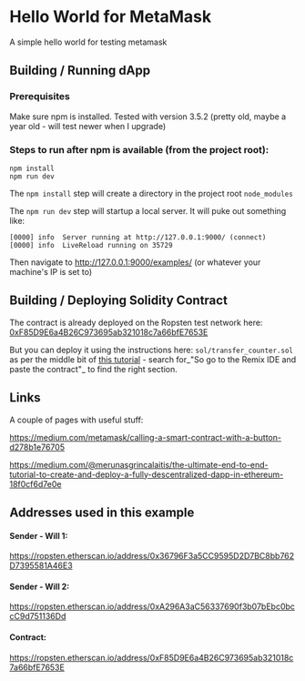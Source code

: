 # Hello World for MetaMask

A simple hello world for testing metamask

## Building / Running dApp

### Prerequisites

Make sure npm is installed. Tested with version 3.5.2 (pretty old, maybe a year old - will test newer when I upgrade)

### Steps to run after npm is available (from the project root):

```
npm install
npm run dev
```

The `npm install` step will create a directory in the project root `node_modules`

The `npm run dev` step will startup a local server. It will puke out something like:

```
[0000] info  Server running at http://127.0.0.1:9000/ (connect)
[0000] info  LiveReload running on 35729
```

Then navigate to http://127.0.0.1:9000/examples/ (or whatever your machine's IP is set to)

## Building / Deploying Solidity Contract

The contract is already deployed on the Ropsten test network here: [0xF85D9E6a4B26C973695ab321018c7a66bfE7653E](https://ropsten.etherscan.io/address/0xF85D9E6a4B26C973695ab321018c7a66bfE7653E)

But you can deploy it using the instructions here: `sol/transfer_counter.sol` as per the middle bit of [this tutorial](https://medium.com/@merunasgrincalaitis/the-ultimate-end-to-end-tutorial-to-create-and-deploy-a-fully-descentralized-dapp-in-ethereum-18f0cf6d7e0e) - search for_"So go to the Remix IDE and paste the contract"_ to find the right section.

## Links

A couple of pages with useful stuff:

https://medium.com/metamask/calling-a-smart-contract-with-a-button-d278b1e76705

https://medium.com/@merunasgrincalaitis/the-ultimate-end-to-end-tutorial-to-create-and-deploy-a-fully-descentralized-dapp-in-ethereum-18f0cf6d7e0e

## Addresses used in this example

#### Sender - Will 1:
https://ropsten.etherscan.io/address/0x36796F3a5CC9595D2D7BC8bb762D7395581A46E3

#### Sender - Will 2:
https://ropsten.etherscan.io/address/0xA296A3aC56337690f3b07bEbc0bccC9d751136Dd

#### Contract:
https://ropsten.etherscan.io/address/0xF85D9E6a4B26C973695ab321018c7a66bfE7653E

